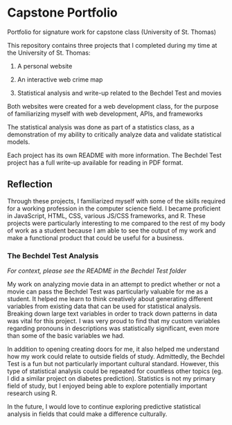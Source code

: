 # Capstone Portfolio

Portfolio for signature work for capstone class (University of St. Thomas)

This repository contains three projects that I completed during my time at the University of St. Thomas:

1. A personal website

2. An interactive web crime map 

3. Statistical analysis and write-up related to the Bechdel Test and movies

Both websites were created for a web development class, for the purpose of familiarizing myself with web development, APIs, and frameworks

The statistical analysis was done as part of a statistics class, as a demonstration of my ability to critically analyze data and validate statistical models.

Each project has its own README with more information. The Bechdel Test project has a full write-up available for reading in PDF format.

## Reflection

Through these projects, I familiarized myself with some of the skills required for a working profession in the computer science field. I became proficient in JavaScript, HTML, CSS, various JS/CSS frameworks, and R. These projects were particularly interesting to me compared to the rest of my body of work as a student because I am able to see the output of my work and make a functional product that could be useful for a business. 

### The Bechdel Test Analysis
*For context, please see the README in the Bechdel Test folder*

My work on analyzing movie data in an attempt to predict whether or not a movie can pass the Bechdel Test was particularly valuable for me as a student. It helped me learn to think creatively about generating different variables from existing data that can be used for statistical analysis. Breaking down large text variables in order to track down patterns in data was vital for this project. I was very proud to find that my custom variables regarding pronouns in descriptions was statistically significant, even more than some of the basic variables we had. 

In addition to opening creating doors for me, it also helped me understand how my work could relate to outside fields of study. Admittedly, the Bechdel Test is a fun but not particularly important cultural standard. However, this type of statistical analysis could be repeated for countless other topics (eg. I did a similar project on diabetes prediction). Statistics is not my primary field of study, but I enjoyed being able to explore potentially important research using R.

In the future, I would love to continue exploring predictive statistical analysis in fields that could make a difference culturally.

